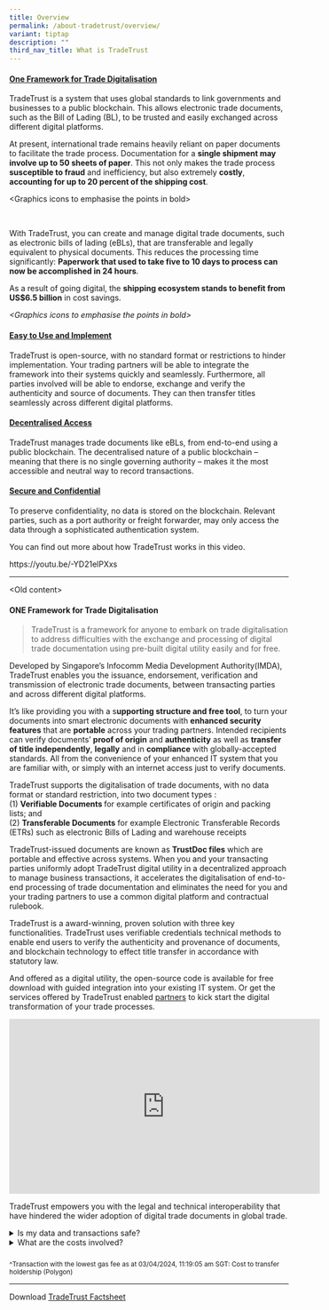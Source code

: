 ```yaml
---
title: Overview
permalink: /about-tradetrust/overview/
variant: tiptap
description: ""
third_nav_title: What is TradeTrust
---
```

<h4><strong><u>One Framework for Trade Digitalisation</u></strong></h4>
<p>TradeTrust is a system that uses global standards to link governments
and businesses to a public blockchain. This allows electronic trade documents,
such as the Bill of Lading (BL), to be trusted and easily exchanged across
different digital platforms.</p>
<p>At present, international trade remains heavily reliant on paper documents
to facilitate the trade process. Documentation for a <strong>single shipment may involve up to 50 sheets of paper</strong>.
This not only makes the trade process <strong>susceptible to fraud</strong> and
inefficiency, but also extremely <strong>costly</strong>, <strong>accounting for up to 20 percent of the shipping cost</strong>.&nbsp;</p>
<p>&lt;Graphics icons to emphasise the points in bold&gt;</p>
<p>&nbsp;</p>
<p>With TradeTrust, you can create and manage digital trade documents, such
as electronic bills of lading (eBLs), that are transferable and legally
equivalent to physical documents. This reduces the processing time significantly: <strong>Paperwork that used to take five to 10 days to process can now be accomplished in 24 hours</strong>.&nbsp;</p>
<p>As a result of going digital, the <strong>shipping ecosystem stands to benefit from US$6.5 billion</strong> in
cost savings.</p>
<p><em>&lt;Graphics icons to emphasise the points in bold&gt;</em>
</p>
<h4><strong><u>Easy to Use and Implement</u></strong></h4>
<p>TradeTrust is open-source, with no standard format or restrictions to
hinder implementation. Your trading partners will be able to integrate
the framework into their systems quickly and seamlessly. Furthermore, all
parties involved will be able to endorse, exchange and verify the authenticity
and source of documents. They can then transfer titles seamlessly across
different digital platforms.&nbsp;&nbsp;</p>
<h4><strong><u>Decentralised Access</u></strong></h4>
<p>TradeTrust manages trade documents like eBLs, from end-to-end using a
public blockchain. The decentralised nature of a public blockchain – meaning
that there is no single governing authority – makes it the most accessible
and neutral way to record transactions.&nbsp;</p>
<h4><strong><u>Secure and Confidential</u></strong></h4>
<p>To preserve confidentiality, no data is stored on the blockchain. Relevant
parties, such as a port authority or freight forwarder, may only access
the data through a sophisticated authentication system.&nbsp;</p>
<p>You can find out more about how TradeTrust works in this video.</p>
<p><a rel="noopener noreferrer nofollow" target="_blank">https://youtu.be/-YD21elPXxs</a>
</p>
<hr>
<p>&lt;Old content&gt;</p>
<h4>ONE Framework for Trade Digitalisation</h4>
<p></p>
<blockquote>
<p>TradeTrust is a<strong> </strong>framework<strong> </strong>for anyone
to embark on trade digitalisation to address difficulties with the exchange
and processing of digital trade documentation using pre-built digital utility
easily and for free.</p>
</blockquote>
<p>Developed by Singapore’s Infocomm Media Development Authority(IMDA), TradeTrust
enables you the issuance, endorsement, verification and transmission of
electronic trade documents, between transacting parties and across different
digital platforms.</p>
<p>It’s like providing you with a s<strong>upporting structure and free tool</strong>,
to turn your documents into smart electronic documents with <strong>enhanced security features</strong> that
are <strong>portable</strong> across your trading partners. Intended recipients
can verify documents’ <strong>proof of origin</strong> and <strong>authenticity</strong> as
well as <strong>transfer of title independently</strong>, <strong>legally</strong> and
in <strong>compliance</strong> with globally-accepted standards. All from
the convenience of your enhanced IT system that you are familiar with,
or simply with an internet access just to verify documents.</p>
<p>TradeTrust supports the digitalisation of trade documents, with no data
format or standard restriction, into two document types :
<br>(1) <strong>Verifiable Documents </strong>for example certificates of origin
and packing lists; and
<br>(2) <strong>Transferable Documents</strong> for example Electronic Transferable
Records (ETRs) such as electronic Bills of Lading and warehouse receipts</p>
<p>TradeTrust-issued documents are known as <strong>TrustDoc files</strong> which
are portable and effective across systems. When you and your transacting
parties uniformly adopt TradeTrust digital utility in a decentralized approach
to manage business transactions, it accelerates the digitalisation of end-to-end
processing of trade documentation and eliminates the need for you and your
trading partners to use a common digital platform and contractual rulebook.</p>
<p>TradeTrust is a award-winning, proven solution with three key functionalities.
TradeTrust uses verifiable credentials technical methods to enable end
users to verify the authenticity and provenance of documents, and blockchain
technology to effect title transfer in accordance with statutory law.</p>
<p>And offered as a digital utility, the open-source code is available for
free download with guided integration into your existing IT system. Or
get the services offered by TradeTrust enabled <a href="https://www.tradetrust.io/partners" rel="noopener noreferrer nofollow" target="_blank">partners</a> to kick start the
digital transformation of your trade processes.</p>
<p></p>
<p></p>
<p></p>
<p></p>
<div class="iframe-wrapper">
<iframe height="315" width="560" allowfullscreen="true" frameborder="0" src="https://www.youtube.com/embed/-YD21elPXxs?si=LxoZxvBo5JkQJvfI"></iframe>
</div>
<p></p>
<p></p>
<p>TradeTrust empowers you with the legal and technical interoperability
that have hindered the wider adoption of digital trade documents in global
trade.</p>
<p></p>
<div data-type="detailGroup" class="isomer-accordion isomer-accordion-white">
<details class="isomer-details">
<summary>Is my data and transactions safe?</summary>
<div data-type="detailsContent" class="isomer-details-content">
<p>Your data is not written into the public blockchain so as to preserves
data confidentiality. Only the title ownership is recorded on any one of
the blockchain(Ethereum, Polygon, XDC or Stability) for title documents.</p>
<p>You decide what data and data format that go into your electronic documents.
<br>You can trust the security and reliability of your transactions, as the
TradeTrust's security assessment was conducted comprehensively by a third-party
specialist - Ernst &amp; Young.</p>
</div>
</details>
<details class="isomer-details">
<summary>What are the costs involved?</summary>
<div data-type="detailsContent" class="isomer-details-content">
<p>TradeTrust is free to use for all, anyone can implement using TradeTrust
source code!
<br>Cost of Operation (gas fee):
<br>(1) Verifiable Documents - no gas fee for issuance unless you need to
issue them in batch or revoke documents.
<br>(2) Transferable Documents - gas fee varies with the role you are in the
supply chain, trade document type and blockchain network. Can be as low
as $0.01^ per transaction for transfer of holdership on Polygon. Read more
about the Costs.</p>
</div>
</details>
</div>
<h5></h5>
<p></p>
<p><sup>^Transaction with the lowest gas fee as at 03/04/2024, 11:19:05 am SGT: Cost to transfer holdership (Polygon)</sup>
</p>
<p></p>
<p></p>
<hr>
<p>Download <a href="/files/TradeTrust_Factsheet.pdf" rel="noopener noreferrer nofollow" target="_blank">TradeTrust Factsheet</a>
</p>
<p></p>